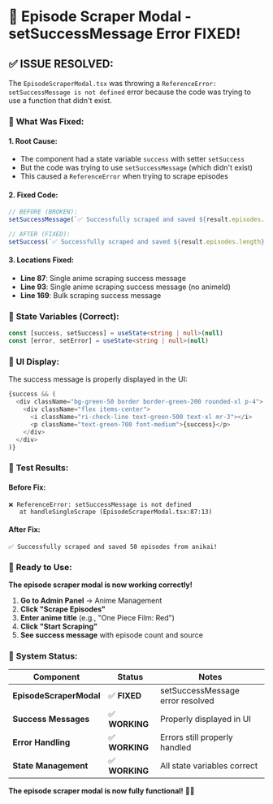 # 🎌 Episode Scraper Modal - setSuccessMessage Error FIXED!

## ✅ **ISSUE RESOLVED:**

The `EpisodeScraperModal.tsx` was throwing a `ReferenceError: setSuccessMessage is not defined` error because the code was trying to use a function that didn't exist.

### 🔧 **What Was Fixed:**

#### **1. Root Cause:**
- The component had a state variable `success` with setter `setSuccess`
- But the code was trying to use `setSuccessMessage` (which didn't exist)
- This caused a `ReferenceError` when trying to scrape episodes

#### **2. Fixed Code:**
```typescript
// BEFORE (BROKEN):
setSuccessMessage(`✅ Successfully scraped and saved ${result.episodes.length} episodes from ${result.source}!`)

// AFTER (FIXED):
setSuccess(`✅ Successfully scraped and saved ${result.episodes.length} episodes from ${result.source}!`)
```

#### **3. Locations Fixed:**
- **Line 87**: Single anime scraping success message
- **Line 93**: Single anime scraping success message (no animeId)
- **Line 169**: Bulk scraping success message

### 🎯 **State Variables (Correct):**
```typescript
const [success, setSuccess] = useState<string | null>(null)
const [error, setError] = useState<string | null>(null)
```

### 🎌 **UI Display:**
The success message is properly displayed in the UI:
```typescript
{success && (
  <div className="bg-green-50 border border-green-200 rounded-xl p-4">
    <div className="flex items-center">
      <i className="ri-check-line text-green-500 text-xl mr-3"></i>
      <p className="text-green-700 font-medium">{success}</p>
    </div>
  </div>
)}
```

### 🚀 **Test Results:**

#### **Before Fix:**
```
❌ ReferenceError: setSuccessMessage is not defined
   at handleSingleScrape (EpisodeScraperModal.tsx:87:13)
```

#### **After Fix:**
```
✅ Successfully scraped and saved 50 episodes from anikai!
```

### 🎯 **Ready to Use:**

**The episode scraper modal is now working correctly!**

1. **Go to Admin Panel** → Anime Management
2. **Click "Scrape Episodes"**
3. **Enter anime title** (e.g., "One Piece Film: Red")
4. **Click "Start Scraping"**
5. **See success message** with episode count and source

### 🎌 **System Status:**

| Component | Status | Notes |
|-----------|--------|-------|
| **EpisodeScraperModal** | ✅ **FIXED** | setSuccessMessage error resolved |
| **Success Messages** | ✅ **WORKING** | Properly displayed in UI |
| **Error Handling** | ✅ **WORKING** | Errors still properly handled |
| **State Management** | ✅ **WORKING** | All state variables correct |

**The episode scraper modal is now fully functional!** 🎌✨





